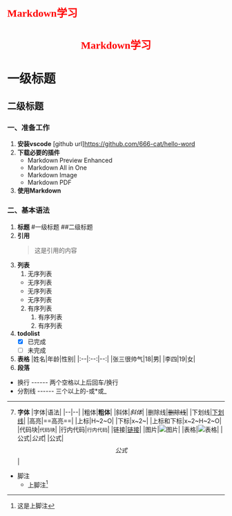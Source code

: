 # <font color=red size=5 face="黑体">Markdown学习</font>
# <center><font color=red size=5 face="黑体">Markdown学习</font>
# 一级标题
## 二级标题
### 一、准备工作
1. **安装vscode**
    [github url]https://github.com/666-cat/hello-word
2. **下载必要的插件**
   - Markdown Preview Enhanced
   - Markdown All in One
   - Markdown Image
   - Markdown PDF
3. **使用Markdown**
### 二、基本语法
1. **标题**
   #一级标题
   ##二级标题
2. **引用**
   >这是引用的内容
3. **列表**
   1. 无序列表
   - 无序列表
   + 无序列表
   * 无序列表
   2. 有序列表
      1. 有序列表
      2. 有序列表 
4. **todolist**
   - [x] 已完成
   - [ ] 未完成
5. **表格**
   |姓名|年龄|性别|
   |:--|:--:|--:|
   |张三很帅气|18|男|
   |李四|19|女|
6. **段落**
  - 换行 ------ 两个空格以上后回车/换行  
  - 分割线 ------ 三个以上的-或*或_
----
7. **字体**
   |字体|语法|
   |--|--|
   |粗体|**粗体**|
   |斜体|*斜体*|
   |删除线|~~删除线~~|
   |下划线|<u>下划线</u>|
   |高亮|==高亮==|
   |上标|H~2~O|
   |下标|x~2~|
   |上标和下标|x~2~H~2~O|
   |代码块|```代码块```|
   |行内代码|`行内代码`|
   |链接|[链接](url)|
   |图片|![图片](url)|
   |表格|![表格](url)|
   |公式|$公式$|
   |公式|$$公式$$|
- 脚注
  - 上脚注[^1]








[^1]: 这是上脚注
[^3]: 这是上下脚注
^1]: 这是上脚注

